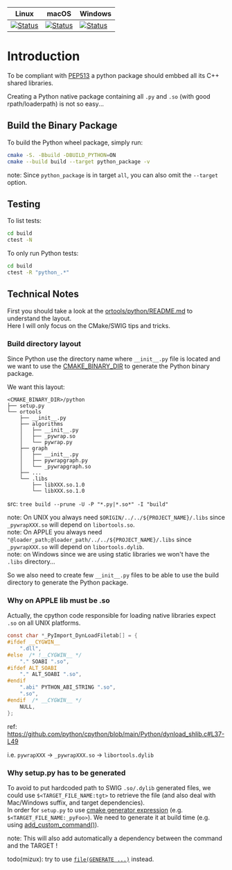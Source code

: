 Linux                                            | macOS                                            | Windows
------------------------------------------------ | ------------------------------------------------ | -------
[![Status][linux_python_svg]][linux_python_link] | [![Status][macos_python_svg]][macos_python_link] | [![Status][windows_python_svg]][windows_python_link]

[linux_python_svg]: https://github.com/google/or-tools/actions/workflows/cmake_linux_python.yml/badge.svg?branch=main
[linux_python_link]: https://github.com/google/or-tools/actions/workflows/cmake_linux_python.yml
[macos_python_svg]: https://github.com/google/or-tools/actions/workflows/cmake_macos_python.yml/badge.svg?branch=main
[macos_python_link]: https://github.com/google/or-tools/actions/workflows/cmake_macos_python.yml
[windows_python_svg]: https://github.com/google/or-tools/actions/workflows/cmake_windows_python.yml/badge.svg?branch=main
[windows_python_link]: https://github.com/google/or-tools/actions/workflows/cmake_windows_python.yml

# Introduction

To be compliant with
[PEP513](https://www.python.org/dev/peps/pep-0513/#the-manylinux1-policy) a
python package should embbed all its C++ shared libraries.

Creating a Python native package containing all `.py` and `.so` (with good
rpath/loaderpath) is not so easy...

## Build the Binary Package

To build the Python wheel package, simply run:

```sh
cmake -S. -Bbuild -DBUILD_PYTHON=ON
cmake --build build --target python_package -v
```
note: Since `python_package` is in target `all`, you can also omit the
`--target` option.

## Testing

To list tests:

```sh
cd build
ctest -N
```

To only run Python tests:

```sh
cd build
ctest -R "python_.*"
```

## Technical Notes

First you should take a look at the
[ortools/python/README.md](../../ortools/python/README.md) to understand the
layout. \
Here I will only focus on the CMake/SWIG tips and tricks.

### Build directory layout

Since Python use the directory name where `__init__.py` file is located and we
want to use the
[CMAKE_BINARY_DIR](https://cmake.org/cmake/help/latest/variable/CMAKE_BINARY_DIR.html)
to generate the Python binary package.

We want this layout:

```shell
<CMAKE_BINARY_DIR>/python
├── setup.py
└── ortools
    ├── __init__.py
    ├── algorithms
    │   ├── __init__.py
    │   ├── _pywrap.so
    │   └── pywrap.py
    ├── graph
    │   ├── __init__.py
    │   ├── pywrapgraph.py
    │   └── _pywrapgraph.so
    ├── ...
    └── .libs
        ├── libXXX.so.1.0
        └── libXXX.so.1.0
```

src: `tree build --prune -U -P "*.py|*.so*" -I "build"`

note: On UNIX you always need `$ORIGIN/../../${PROJECT_NAME}/.libs` since
`_pywrapXXX.so` will depend on `libortools.so`. \
note: On APPLE you always need
`"@loader_path;@loader_path/../../${PROJECT_NAME}/.libs` since `_pywrapXXX.so`
will depend on `libortools.dylib`. \
note: on Windows since we are using static libraries we won't have the `.libs`
directory...

So we also need to create few `__init__.py` files to be able to use the build
directory to generate the Python package.

### Why on APPLE lib must be .so

Actually, the cpython code responsible for loading native libraries expect `.so`
on all UNIX platforms.

```c
const char *_PyImport_DynLoadFiletab[] = {
#ifdef __CYGWIN__
    ".dll",
#else  /* !__CYGWIN__ */
    "." SOABI ".so",
#ifdef ALT_SOABI
    "." ALT_SOABI ".so",
#endif
    ".abi" PYTHON_ABI_STRING ".so",
    ".so",
#endif  /* __CYGWIN__ */
    NULL,
};
```

ref:
https://github.com/python/cpython/blob/main/Python/dynload_shlib.c#L37-L49

i.e. `pywrapXXX` -> `_pywrapXXX.so` -> `libortools.dylib`

### Why setup.py has to be generated

To avoid to put hardcoded path to SWIG `.so/.dylib` generated files, we could
use `$<TARGET_FILE_NAME:tgt>` to retrieve the file (and also deal with
Mac/Windows suffix, and target dependencies). \
In order for `setup.py` to use
[cmake generator expression](https://cmake.org/cmake/help/latest/manual/cmake-generator-expressions.7.html#informational-expressions)
(e.g. `$<TARGET_FILE_NAME:_pyFoo>`). We need to generate it at build time (e.g.
using
[add_custom_command()](https://cmake.org/cmake/help/latest/command/add_custom_command.html)).

note: This will also add automatically a dependency between the command and the
TARGET !

todo(mizux): try to use
[`file(GENERATE ...)`](https://cmake.org/cmake/help/latest/command/file.html#generate)
instead.

